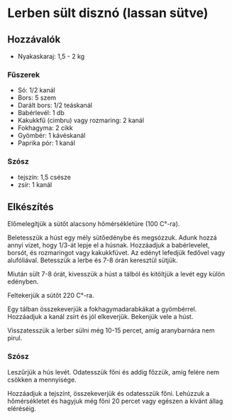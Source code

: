 # Lerben sült disznó (lassan sütve)

## Hozzávalók
- Nyakaskaraj: 1,5 - 2 kg

### Fűszerek
- Só: 1/2 kanál
- Bors: 5 szem
- Darált bors: 1/2 teáskanál
- Babérlevél: 1 db
- Kakukkfű (cimbru) vagy rozmaring: 2 kanál
- Fokhagyma: 2 cikk
- Gyömbér: 1 kávéskanál
- Paprika pór: 1 kanál

### Szósz
- tejszín: 1,5 csésze
- zsír: 1 kanál

## Elkészítés
Előmelegítjük a sütőt alacsony hőmérsékletüre (100 C°-ra). 

Beletesszük a húst egy mély sütőedénybe és megsózzuk. Adunk hozzá annyi vizet, hogy 1/3-át lepje el a húsnak. Hozzáadjuk a babérlevelet, borsót, és rozmaringot vagy kakukkfüvet. Az edényt lefedjük fedővel vagy alufóliával. Betesszük a lerbe és 7-8 órán keresztül sütjük. 

Miután sült 7-8 órát, kivesszük a húst a tálból és kitöltjük a levét egy külön edényben. 

Feltekerjük a sütőt 220 C°-ra.

Egy tálban összekeverjük a fokhagymadarabkákat a gyömbérrel. Hozzáadjuk a kanál zsírt és jól elkeverjük. Bekenjük vele a húst.

Visszatesszük a lerber sülni még 10-15 percet, amíg aranybarnára nem pirul.

### Szósz

Leszűrjük a hús levét. Odatesszük főni és addig főzzük, amíg felére nem csökken a mennyisége.

Hozzáadjuk a tejszínt, összekeverjük és odatesszük főni. Lehúzzuk a hőmérsékletet és hagyjuk még főni 20 percet vagy egészen a kívánt állag eléréséig.

